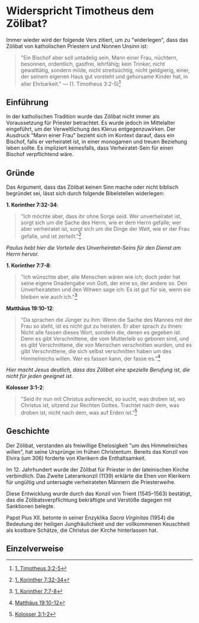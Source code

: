 # Widerspricht Timotheus dem Zölibat?

Immer wieder wird der folgende Vers zitiert, um zu "widerlegen", dass das
Zölibat von katholischen Priestern und Nonnen Unsinn ist:

> "Ein Bischof aber soll untadelig sein, Mann einer Frau, nüchtern, besonnen, ordentlich, gastfrei, lehrfähig; kein Trinker, nicht gewalttätig, sondern milde, nicht streitsüchtig, nicht geldgierig, einer, der seinem eigenen Haus gut vorsteht und gehorsame Kinder hat, in aller Ehrbarkeit."
> — (1. Timotheus 3:2-5)[^1]

## Einführung

In der katholischen Tradition wurde das Zölibat nicht immer als Voraussetzung für Priester betrachtet. Es wurde jedoch im Mittelalter eingeführt, um der Verweltlichung des Klerus entgegenzuwirken. Der Ausdruck "Mann einer Frau" bezieht sich im Kontext darauf, dass ein Bischof, falls er verheiratet ist, in einer monogamen und treuen Beziehung leben sollte. Es impliziert keinesfalls, dass Verheiratet-Sein für einen Bischof verpflichtend wäre.

## Gründe

Das Argument, dass das Zölibat keinen Sinn mache oder nicht biblisch begründet sei, lässt sich durch folgende Bibelstellen widerlegen:

**1. Korinther 7:32-34**:

> "Ich möchte aber, dass ihr ohne Sorge seid. Wer unverheiratet ist, sorgt sich um die Sache des Herrn, wie er dem Herrn gefalle; wer aber verheiratet ist, sorgt sich um die Dinge der Welt, wie er der Frau gefalle, und ist zerteilt."[^3]

*Paulus hebt hier die Vorteile des Unverheiratet-Seins für den Dienst am Herrn hervor.*

**1. Korinther 7:7-8**:

> "Ich wünschte aber, alle Menschen wären wie ich; doch jeder hat seine eigene Gnadengabe von Gott, der eine so, der andere so. Den Unverheirateten und den Witwen sage ich: Es ist gut für sie, wenn sie bleiben wie auch ich."[^4]

**Matthäus 19:10-12**:

> "Da sprachen die Jünger zu ihm: Wenn die Sache des Mannes mit der Frau so steht, ist es nicht gut zu heiraten. Er aber sprach zu ihnen: Nicht alle fassen dieses Wort, sondern die, denen es gegeben ist. Denn es gibt Verschnittene, die vom Mutterleib so geboren sind, und es gibt Verschnittene, die von Menschen verschnitten wurden, und es gibt Verschnittene, die sich selbst verschnitten haben um des Himmelreichs willen. Wer es fassen kann, der fasse es."[^5]

*Hier macht Jesus deutlich, dass das Zölibat eine spezielle Berufung ist, die nicht für jeden geeignet ist.*

**Kolosser 3:1-2**:

> "Seid ihr nun mit Christus auferweckt, so sucht, was droben ist, wo Christus ist, sitzend zur Rechten Gottes. Trachtet nach dem, was droben ist, nicht nach dem, was auf Erden ist."[^6]

## Geschichte

Der Zölibat, verstanden als freiwillige Ehelosigkeit "um des Himmelreiches willen", hat seine Ursprünge im frühen Christentum. Bereits das Konzil von Elvira (um 306) forderte von Klerikern die Enthaltsamkeit. 

Im 12. Jahrhundert wurde der Zölibat für Priester in der lateinischen Kirche verbindlich. Das Zweite Laterankonzil (1139) erklärte die Ehen von Klerikern für ungültig und untersagte verheirateten Männern die Priesterweihe. 

Diese Entwicklung wurde durch das Konzil von Trient (1545–1563) bestätigt, das die Zölibatsverpflichtung bekräftigte und Verstöße dagegen mit Sanktionen belegte. 

Papst Pius XII. betonte in seiner Enzyklika *Sacra Virginitas* (1954) die Bedeutung der heiligen Jungfräulichkeit und der vollkommenen Keuschheit als kostbare Schätze, die Christus der Kirche hinterlassen hat.

## Einzelverweise

[^1]: [1. Timotheus 3:2-5](https://k-bibel.de/ARN/1Timotheus3#2-5)  
[^3]: [1. Korinther 7:32-34](https://k-bibel.de/ARN/1Korinther7#32-34)  
[^4]: [1. Korinther 7:7-8](https://k-bibel.de/ARN/1Korinther7#7-8)  
[^5]: [Matthäus 19:10-12](https://k-bibel.de/ARN/Matthaeus19#10-12)  
[^6]: [Kolosser 3:1-2](https://k-bibel.de/ARN/Kolosser3#1-2)
